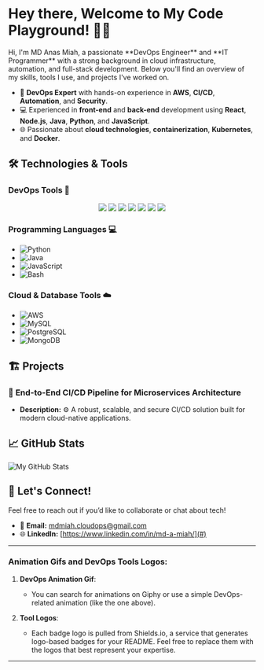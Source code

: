 <h1> Hey there, Welcome to My Code Playground! 🎉👾 </h1>
Hi, I'm MD Anas Miah, a passionate **DevOps Engineer** and **IT Programmer** with a strong background in cloud infrastructure, automation, and full-stack development. Below you'll find an overview of my skills, tools I use, and projects I've worked on.


- 🚀 **DevOps Expert** with hands-on experience in **AWS**, **CI/CD**, **Automation**, and **Security**.
- 💻 Experienced in **front-end** and **back-end** development using **React**, **Node.js**, **Java**, **Python**, and **JavaScript**.
- 🌐 Passionate about **cloud technologies**, **containerization**, **Kubernetes**, and **Docker**.

## 🛠️ Technologies & Tools

### **DevOps Tools** 🔧
<p align="center">
  <img src="https://img.shields.io/badge/AWS-232F3E?logo=amazon-aws&logoColor=white" />
  <img src="https://img.shields.io/badge/Terraform-7B42B1?logo=terraform&logoColor=white" />
  <img src="https://img.shields.io/badge/Docker-2496ED?logo=docker&logoColor=white" />
  <img src="https://img.shields.io/badge/Jenkins-FF9800?logo=jenkins&logoColor=white" />
  <img src="https://img.shields.io/badge/Kubernetes-326CE5?logo=kubernetes&logoColor=white" />
  <img src="https://img.shields.io/badge/Ansible-EE0000?logo=ansible&logoColor=white" />
  <img src="https://img.shields.io/badge/GitHub-181717?logo=github&logoColor=white" />
</p>

### **Programming Languages** 💻
- ![Python](https://img.shields.io/badge/Python-3776AB?logo=python&logoColor=white)
- ![Java](https://img.shields.io/badge/Java-007396?logo=java&logoColor=white)
- ![JavaScript](https://img.shields.io/badge/JavaScript-F7DF1E?logo=javascript&logoColor=black)
- ![Bash](https://img.shields.io/badge/Bash-4EAA25?logo=gnubash&logoColor=white)

### **Cloud & Database Tools** ☁️
- ![AWS](https://img.shields.io/badge/AWS-232F3E?logo=amazon-aws&logoColor=white)
- ![MySQL](https://img.shields.io/badge/MySQL-4479A1?logo=mysql&logoColor=white)
- ![PostgreSQL](https://img.shields.io/badge/PostgreSQL-336791?logo=postgresql&logoColor=white)
- ![MongoDB](https://img.shields.io/badge/MongoDB-47A248?logo=mongodb&logoColor=white)

## 🏗️ Projects

### 🚀 **End-to-End CI/CD Pipeline for Microservices Architecture** 
- **Description:** ⚙️ A robust, scalable, and secure CI/CD solution built for modern cloud-native applications.


## 📈 GitHub Stats

![My GitHub Stats](https://github-readme-stats.vercel.app/api?username=YourUsername&show_icons=true&hide_title=true&count_private=true&theme=radical)

## 🔗 Let's Connect!

Feel free to reach out if you’d like to collaborate or chat about tech!

- 📧 **Email:** mdmiah.cloudops@gmail.com
- 🌐 **LinkedIn:** [https://www.linkedin.com/in/md-a-miah/](#)

---

### Animation Gifs and DevOps Tools Logos:
1. **DevOps Animation Gif**:
   - You can search for animations on Giphy or use a simple DevOps-related animation (like the one above).
   
2. **Tool Logos**:
   - Each badge logo is pulled from Shields.io, a service that generates logo-based badges for your README. Feel free to replace them with the logos that best represent your expertise.

---
